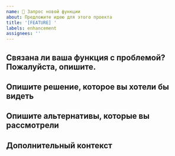```yaml
---
name: 🚀 Запрос новой функции
about: Предложите идею для этого проекта
title: '[FEATURE] '
labels: enhancement
assignees: ''
---
```


## Связана ли ваша функция с проблемой? Пожалуйста, опишите.
<!-- Четкое и краткое описание проблемы. Например: Мне всегда трудно [...] -->

## Опишите решение, которое вы хотели бы видеть
<!-- Четкое и краткое описание того, что вы хотите, чтобы произошло -->

## Опишите альтернативы, которые вы рассмотрели
<!-- Четкое и краткое описание любых альтернативных решений или функций, которые вы рассмотрели -->

## Дополнительный контекст
<!-- Добавьте любой другой контекст или скриншоты о запросе функции здесь --> 